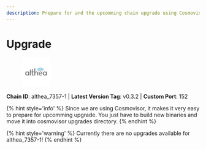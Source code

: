 ```yaml
---
description: Prepare for and the upcomming chain upgrade using Cosmovisor.
---
```


# Upgrade

<figure><img src="https://github.com/takeshi-val/Logo/raw/main/althea.png" alt=""><figcaption></figcaption></figure>

**Chain ID**: althea_7357-1 | **Latest Version Tag**: v0.3.2 | **Custom Port**: 152

{% hint style='info' %}
Since we are using Cosmovisor, it makes it very easy to prepare for upcomming upgrade.
You just have to build new binaries and move it into cosmovisor upgrades directory.
{% endhint %}

{% hint style='warning' %}
Currently there are no upgrades available for althea_7357-1!
{% endhint %}
